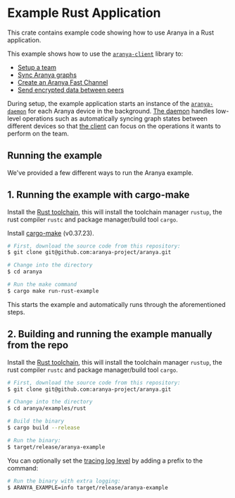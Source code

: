 # Example Rust Application

This crate contains example code showing how to use Aranya in a Rust application.

This example shows how to use the [`aranya-client`](../../crates/aranya-client) library to:
- [Setup a team](https://aranya-project.github.io/aranya-docs/getting-started/walkthrough/#create-team)
- [Sync Aranya graphs](https://aranya-project.github.io/aranya-docs/getting-started/walkthrough/#syncer)
- [Create an Aranya Fast Channel](https://aranya-project.github.io/aranya-docs/getting-started/walkthrough/#off-graph-messaging)
- [Send encrypted data between peers](https://aranya-project.github.io/aranya-docs/getting-started/walkthrough/#send-messages)

During setup, the example application starts an instance of the [`aranya-daemon`](../../crates/aranya-daemon) for each Aranya device in the background. [The daemon](https://aranya-project.github.io/aranya-docs/technical-apis/rust-api/#aranya-daemon) handles low-level operations such as automatically syncing graph states between different devices so that [the client](https://aranya-project.github.io/aranya-docs/technical-apis/rust-api/#aranya-client) can focus on the operations it wants to perform on the team.

## Running the example
We've provided a few different ways to run the Aranya example.

## 1. Running the example with cargo-make
Install the [Rust toolchain](https://www.rust-lang.org/tools/install), this will install the toolchain manager `rustup`, the rust compiler `rustc` and package manager/build tool `cargo`.

Install [cargo-make](https://github.com/sagiegurari/cargo-make?tab=readme-ov-file#installation) (v0.37.23).

```bash
# First, download the source code from this repository:
$ git clone git@github.com:aranya-project/aranya.git

# Change into the directory
$ cd aranya

# Run the make command
$ cargo make run-rust-example
```

This starts the example and automatically runs through the aforementioned
steps.

## 2. Building and running the example manually from the repo
Install the [Rust toolchain](https://www.rust-lang.org/tools/install), this will install the toolchain manager `rustup`, the rust compiler `rustc` and package manager/build tool `cargo`.

```bash
# First, download the source code from this repository:
$ git clone git@github.com:aranya-project/aranya.git

# Change into the directory
$ cd aranya/examples/rust

# Build the binary
$ cargo build --release

# Run the binary:
$ target/release/aranya-example
```

You can optionally set the [tracing log level](https://docs.rs/tracing/latest/tracing/struct.Level.html#impl-Level) by adding a prefix to the command:
```bash
# Run the binary with extra logging:
$ ARANYA_EXAMPLE=info target/release/aranya-example
```

